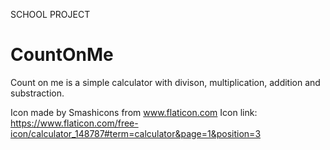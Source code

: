SCHOOL PROJECT

# CountOnMe

Count on me is a simple calculator with divison, multiplication, addition and substraction.

Icon made by Smashicons from www.flaticon.com
Icon link: https://www.flaticon.com/free-icon/calculator_148787#term=calculator&page=1&position=3
